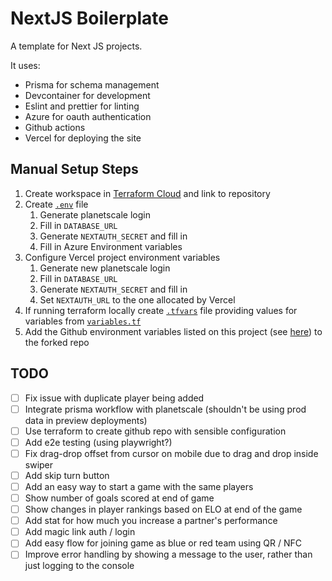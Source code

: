 # NextJS Boilerplate

A template for Next JS projects.

It uses:

- Prisma for schema management
- Devcontainer for development
- Eslint and prettier for linting
- Azure for oauth authentication
- Github actions
- Vercel for deploying the site

## Manual Setup Steps

1. Create workspace in [Terraform Cloud](https://app.terraform.io/) and link to repository
1. Create [`.env`](./.env) file
   1. Generate planetscale login
   1. Fill in `DATABASE_URL`
   1. Generate `NEXTAUTH_SECRET` and fill in
   1. Fill in Azure Environment variables
1. Configure Vercel project environment variables
   1. Generate new planetscale login
   1. Fill in `DATABASE_URL`
   1. Generate `NEXTAUTH_SECRET` and fill in
   1. Set `NEXTAUTH_URL` to the one allocated by Vercel
1. If running terraform locally create [`.tfvars`](terraform/terraform.tfvars) file providing values for variables from [`variables.tf`](terraform/variables.tf)
1. Add the Github environment variables listed on this project (see [here](https://github.com/amc40/NextJS-Boilerplate/settings/secrets/actions)) to the forked repo

## TODO

- [ ] Fix issue with duplicate player being added
- [ ] Integrate prisma workflow with planetscale (shouldn't be using prod data in preview deployments)
- [ ] Use terraform to create github repo with sensible configuration
- [ ] Add e2e testing (using playwright?)
- [ ] Fix drag-drop offset from cursor on mobile due to drag and drop inside swiper
- [ ] Add skip turn button
- [ ] Add an easy way to start a game with the same players
- [ ] Show number of goals scored at end of game
- [ ] Show changes in player rankings based on ELO at end of the game
- [ ] Add stat for how much you increase a partner's performance
- [ ] Add magic link auth / login
- [ ] Add easy flow for joining game as blue or red team using QR / NFC
- [ ] Improve error handling by showing a message to the user, rather than just logging to the console
